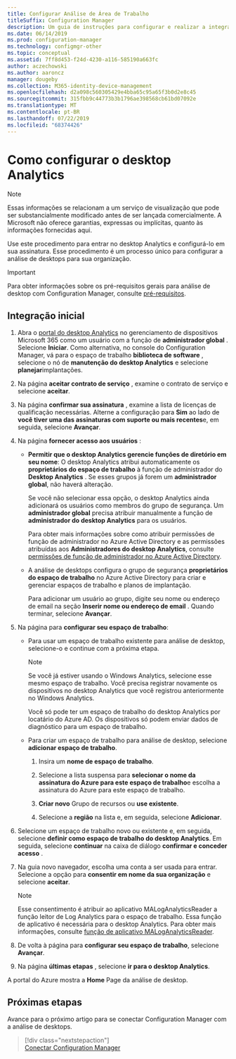 ```yaml
---
title: Configurar Análise de Área de Trabalho
titleSuffix: Configuration Manager
description: Um guia de instruções para configurar e realizar a integração com o desktop Analytics.
ms.date: 06/14/2019
ms.prod: configuration-manager
ms.technology: configmgr-other
ms.topic: conceptual
ms.assetid: 7ff8d453-f24d-4230-a116-585190a663fc
author: aczechowski
ms.author: aaroncz
manager: dougeby
ms.collection: M365-identity-device-management
ms.openlocfilehash: d2a098c560305429e4bba65c95a65f3b0d2e8c45
ms.sourcegitcommit: 315fbb9c44773b3b1796ae398568cb61bd07092e
ms.translationtype: MT
ms.contentlocale: pt-BR
ms.lasthandoff: 07/22/2019
ms.locfileid: "68374426"
---
```

# <a name="how-to-set-up-desktop-analytics"></a>Como configurar o desktop Analytics

> [!Note]  
> Essas informações se relacionam a um serviço de visualização que pode ser substancialmente modificado antes de ser lançada comercialmente. A Microsoft não oferece garantias, expressas ou implícitas, quanto às informações fornecidas aqui.  

Use este procedimento para entrar no desktop Analytics e configurá-lo em sua assinatura. Esse procedimento é um processo único para configurar a análise de desktops para sua organização.  


> [!Important]  
> Para obter informações sobre os pré-requisitos gerais para análise de desktop com Configuration Manager, consulte [pré-requisitos](/sccm/desktop-analytics/overview#prerequisites).  

## <a name="initial-onboarding"></a>Integração inicial

1. Abra o [portal do desktop Analytics](https://aka.ms/desktopanalytics) no gerenciamento de dispositivos Microsoft 365 como um usuário com a função de **administrador global** . Selecione **Iniciar**. Como alternativa, no console do Configuration Manager, vá para o espaço de trabalho **biblioteca de software** , selecione o nó de **manutenção do desktop Analytics** e selecione **planejar**implantações.

2. Na página **aceitar contrato de serviço** , examine o contrato de serviço e selecione **aceitar**.  

3. Na página **confirmar sua assinatura** , examine a lista de licenças de qualificação necessárias. Alterne a configuração para **Sim** ao lado de **você tiver uma das assinaturas com suporte ou mais recentes**e, em seguida, selecione **Avançar**.  

4. Na página **fornecer acesso aos usuários** :

    - **Permitir que o desktop Analytics gerencie funções de diretório em seu nome**: O desktop Analytics atribui automaticamente os **proprietários do espaço de trabalho** à função de administrador do **Desktop Analytics** . Se esses grupos já forem um **administrador global**, não haverá alteração.

        Se você não selecionar essa opção, o desktop Analytics ainda adicionará os usuários como membros do grupo de segurança. Um **administrador global** precisa atribuir manualmente a função de **administrador do desktop Analytics** para os usuários.   

        Para obter mais informações sobre como atribuir permissões de função de administrador no Azure Active Directory e as permissões atribuídas aos **Administradores do desktop Analytics**, consulte [permissões de função de administrador no Azure Active Directory](https://docs.microsoft.com/azure/active-directory/users-groups-roles/directory-assign-admin-roles).  

    - A análise de desktops configura o grupo de segurança **proprietários do espaço de trabalho** no Azure Active Directory para criar e gerenciar espaços de trabalho e planos de implantação. 

        Para adicionar um usuário ao grupo, digite seu nome ou endereço de email na seção **Inserir nome ou endereço de email** . Quando terminar, selecione **Avançar**.

5. Na página para **configurar seu espaço de trabalho**:  

    - Para usar um espaço de trabalho existente para análise de desktop, selecione-o e continue com a próxima etapa.  

        > [!Note]  
        > Se você já estiver usando o Windows Analytics, selecione esse mesmo espaço de trabalho. Você precisa registrar novamente os dispositivos no desktop Analytics que você registrou anteriormente no Windows Analytics.
        >
        > Você só pode ter um espaço de trabalho do desktop Analytics por locatário do Azure AD. Os dispositivos só podem enviar dados de diagnóstico para um espaço de trabalho.  

    - Para criar um espaço de trabalho para análise de desktop, selecione **adicionar espaço de trabalho**.  

        1. Insira um **nome de espaço de trabalho**.<!--do we have any guidance for this name?-->  

        2. Selecione a lista suspensa para **selecionar o nome da assinatura do Azure para este espaço de trabalho**e escolha a assinatura do Azure para este espaço de trabalho.  

        3. **Criar novo** Grupo de recursos ou **use existente**.

        4. Selecione a **região** na lista e, em seguida, selecione **Adicionar**.  

6. Selecione um espaço de trabalho novo ou existente e, em seguida, selecione **definir como espaço de trabalho do desktop Analytics**.  Em seguida, selecione **continuar** na caixa de diálogo **confirmar e conceder acesso** .  

7. Na guia novo navegador, escolha uma conta a ser usada para entrar. Selecione a opção para **consentir em nome da sua organização** e selecione **aceitar**.  

    > [!Note]  
    > Esse consentimento é atribuir ao aplicativo MALogAnalyticsReader a função leitor de Log Analytics para o espaço de trabalho. Essa função de aplicativo é necessária para o desktop Analytics. Para obter mais informações, consulte [função de aplicativo MALogAnalyticsReader](/sccm/desktop-analytics/troubleshooting#bkmk_MALogAnalyticsReader).  

8. De volta à página para **configurar seu espaço de trabalho**, selecione **Avançar**.  

9. Na página **últimas etapas** , selecione **ir para o desktop Analytics**.

A portal do Azure mostra a **Home** Page da análise de desktop.


## <a name="next-steps"></a>Próximas etapas

Avance para o próximo artigo para se conectar Configuration Manager com a análise de desktops.
> [!div class="nextstepaction"]  
> [Conectar Configuration Manager](/sccm/desktop-analytics/connect-configmgr)  
